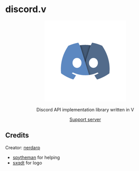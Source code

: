 # discord.v

<div align="center">
<img src="assets/logo.png" height=256></img>

Discord API implementation library written in V

[Support server](https://discord.gg/PhSXRegtKj)

</div>

## Credits

Creator: [nerdarp](https://github.com/DarpHome)

- [spytheman](https://github.com/spytheman) for helping
- [sxqdt](https://github.com/HARXI) for logo